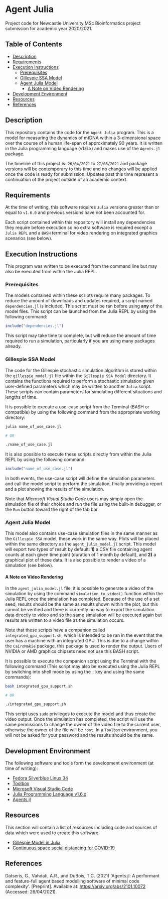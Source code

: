 # Agent Julia

Project code for Newcastle University MSc Bioinformatics project submission for
academic year 2020/2021.

## Table of Contents

- [Description](#description)
- [Requirements](#requirements)
- [Execution Instructions](#execution-instructions)
  - [Prerequisites](#prerequisites)
  - [Gillespie SSA Model](#gillespie-ssa-model)
  - [Agent Julia Model](#agent-julia-model)
    - [A Note on Video Rendering](#a-note-on-video-rendering)
- [Development Environment](#development-environment)
- [Resources](#resources)
- [References](#references)

## Description

This repository contains the code for the `Agent Julia` program. This is a model
for measuring the dynamics of mtDNA within a 3-dimensional space over the course
of a human life-span of approximately 90 years. It is written in the Julia
programming language (v1.6.x) and makes use of the `Agents.jl` package.

The timeline of this project is: `26/04/2021` to `27/08/2021` and package
versions will be contemporary to this time and no changes will be applied once
the code is ready for submission. Updates past this time represent a
continuation of the project outside of an academic context.

## Requirements

At the time of writing, this software requires `Julia` versions greater than or
equal to `v1.6.0` and previous versions have not been accounted for.

Each script contained within this repository will install any dependencies they
require before execution so no extra software is required except a `Julia REPL`
and a `BASH` terminal for video rendering on integrated graphics scenarios (see
below).

## Execution Instructions

This program was written to be executed from the command line but may also be
executed from within the Julia REPL.

### Prerequisites

The models contained within these scripts require many packages. To reduce the
amount of downloads and updates required, a script named `dependencies.jl` is
included. This script must be ran before using **any** of the model files. This
script can be launched from the Julia REPL by using the following command:

```julia
include("dependencies.jl")
```

This script may take time to complete, but will reduce the amount of time
required to run a simulation, particularly if you are using many packages
already.

### Gillespie SSA Model

The code for the Gillespie stochastic simulation algorithm is stored within the
`gillespie_model.jl` file within the `Gillespie SSA Model` directory. It
contains the functions required to perform a stochastic simulation given
user-defined parameters which may be written to another `Julia` script. These
scripts can contain parameters for simulating different situations and lengths
of time.

It is possible to execute a use-case script from the Terminal (BASH or
compatible) by using the following command from the appropriate working
directory:

```bash
julia name_of_use_case.jl

# OR

./name_of_use_case.jl
```

It is also possible to execute these scripts directly from within the Julia REPL
by using the following command:

```julia
include("name_of_use_case.jl")
```

In both events, the use-case script will define the simulation parameters and
call the model script to perform the simulation, finally providing a report and
a plot showing the results of the simulation.

Note that *Microsoft Visual Studio Code* users may simply open the simulation
file of their choice and run the file using the built-in debugger, or the `Run`
button toward the right of the tab bar.

### Agent Julia Model

This model also contains use-case simulation files in the same manner as the
`Gillespie SSA` model, these work in the same way. Plots will be placed within
the same directory as the `agent_julia_model.jl` script. This model will export
two types of result by default: **1)** a CSV file containing agent counts at
each given time point (duration of 1 month by default), and **2)** a graphical
plot of these data. It is also possible to render a video of a simulation (see
below).

#### A Note on Video Rendering

In the `agent_julia_model.jl` file, it is possible to generate a video of the
simulation by using the command `simulation_to_video()` function within the
Julia REPL once the simulation has completed. Because of the use of a set seed,
results should be the same as results shown within the plot, but this cannot be
verified and there is currently no way to export the simulation data directly to
video and so the same simulation will be executed again but results are written
to a video file as the simulation occurs.

Note that these scripts have a companion called `integrated_gpu_support.sh`,
which is intended to be ran in the event that the user has a machine with an
integrated GPU. This is due to a change within the `CairoMakie` package, this
package is used to render the output. Users of NVIDIA or AMD graphics chipsets
need not use this BASH script.

It is possible to execute the companion script using the Terminal with the
following command (This script may also be executed using the Julia REPL by
switching into shell mode by using the `;` key and using the same commands):

```bash
bash integrated_gpu_support.sh

# OR

./integrated_gpu_support.sh
```

This script uses `sudo` privileges to execute the model and thus create the
video output. Once the simulation has completed, the script will use the same
permissions to change the owner of the video file to the current user, otherwise
the owner of the file will be `root`. In a `Toolbox` environment, you will not
be asked for your password and the results should be the same.

## Development Environment

The following software and tools form the development environment (at
time of writing):

- [Fedora Silverblue Linux 34](https://silverblue.fedoraproject.org/)
- [Toolbox](https://github.com/containers/toolbox)
- [Microsoft Visual Studio Code](https://code.visualstudio.com/)
- [Julia Programming Language v1.6.x](https://julialang.org/)
- [Agents.jl](https://juliadynamics.github.io/Agents.jl/stable/)

## Resources

This section will contain a list of resources including code and sources of data
which were used to create this software.

- [Gillespie Model in Julia](https://nextjournal.com/bebi5009/gillespie-julia)
- [Continuous space social distancing for COVID-19](https://git.io/Jc1w6)

## References

Datseris, G., Vahdati, A.R., and DuBois, T.C. (2021) 'Agents.jl: A performant
and feature-full agent based modelling software of minimal code complexity'.
[Preprint]. Available at: <https://arxiv.org/abs/2101.10072>
(Accessed: 26/04/2021).
